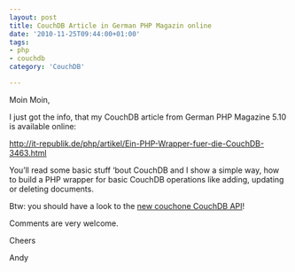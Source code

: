```yaml
---
layout: post
title: CouchDB Article in German PHP Magazin online
date: '2010-11-25T09:44:00+01:00'
tags:
- php
- couchdb
category: 'CouchDB'

---
```

<p>Moin Moin,</p>

<p>I just got the info, that my CouchDB article from German PHP Magazine 5.10 is available online:</p>

<p><a href="http://it-republik.de/php/artikel/Ein-PHP-Wrapper-fuer-die-CouchDB-3463.html" target="_blank"><a href="http://it-republik.de/php/artikel/Ein-PHP-Wrapper-fuer-die-CouchDB-3463.html" target="_blank">http://it-republik.de/php/artikel/Ein-PHP-Wrapper-fuer-die-CouchDB-3463.html</a></a></p>

<p>You&#8217;ll read some basic stuff &#8216;bout CouchDB and I show a simple way, how to build a PHP wrapper for basic CouchDB operations like adding, updating or deleting documents.</p>

<p>Btw: you should have a look to the <a href="http://docs.couchone.com/" target="_blank">new couchone CouchDB API</a>!</p>

<p>Comments are very welcome.</p>

<p>Cheers</p>

<p>Andy</p>
